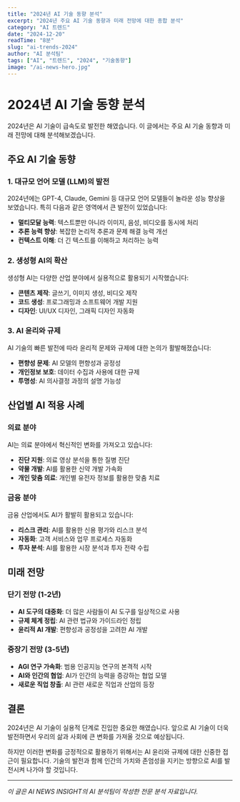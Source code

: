 ```yaml
---
title: "2024년 AI 기술 동향 분석"
excerpt: "2024년 주요 AI 기술 동향과 미래 전망에 대한 종합 분석"
category: "AI 트렌드"
date: "2024-12-20"
readTime: "8분"
slug: "ai-trends-2024"
author: "AI 분석팀"
tags: ["AI", "트렌드", "2024", "기술동향"]
image: "/ai-news-hero.jpg"
---
```


# 2024년 AI 기술 동향 분석

2024년은 AI 기술이 급속도로 발전한 해였습니다. 이 글에서는 주요 AI 기술 동향과 미래 전망에 대해 분석해보겠습니다.

## 주요 AI 기술 동향

### 1. 대규모 언어 모델 (LLM)의 발전

2024년에는 GPT-4, Claude, Gemini 등 대규모 언어 모델들이 놀라운 성능 향상을 보였습니다. 특히 다음과 같은 영역에서 큰 발전이 있었습니다:

- **멀티모달 능력**: 텍스트뿐만 아니라 이미지, 음성, 비디오를 동시에 처리
- **추론 능력 향상**: 복잡한 논리적 추론과 문제 해결 능력 개선
- **컨텍스트 이해**: 더 긴 텍스트를 이해하고 처리하는 능력

### 2. 생성형 AI의 확산

생성형 AI는 다양한 산업 분야에서 실용적으로 활용되기 시작했습니다:

- **콘텐츠 제작**: 글쓰기, 이미지 생성, 비디오 제작
- **코드 생성**: 프로그래밍과 소프트웨어 개발 지원
- **디자인**: UI/UX 디자인, 그래픽 디자인 자동화

### 3. AI 윤리와 규제

AI 기술의 빠른 발전에 따라 윤리적 문제와 규제에 대한 논의가 활발해졌습니다:

- **편향성 문제**: AI 모델의 편향성과 공정성
- **개인정보 보호**: 데이터 수집과 사용에 대한 규제
- **투명성**: AI 의사결정 과정의 설명 가능성

## 산업별 AI 적용 사례

### 의료 분야

AI는 의료 분야에서 혁신적인 변화를 가져오고 있습니다:

- **진단 지원**: 의료 영상 분석을 통한 질병 진단
- **약물 개발**: AI를 활용한 신약 개발 가속화
- **개인 맞춤 의료**: 개인별 유전자 정보를 활용한 맞춤 치료

### 금융 분야

금융 산업에서도 AI가 활발히 활용되고 있습니다:

- **리스크 관리**: AI를 활용한 신용 평가와 리스크 분석
- **자동화**: 고객 서비스와 업무 프로세스 자동화
- **투자 분석**: AI를 활용한 시장 분석과 투자 전략 수립

## 미래 전망

### 단기 전망 (1-2년)

- **AI 도구의 대중화**: 더 많은 사람들이 AI 도구를 일상적으로 사용
- **규제 체계 정립**: AI 관련 법규와 가이드라인 정립
- **윤리적 AI 개발**: 편향성과 공정성을 고려한 AI 개발

### 중장기 전망 (3-5년)

- **AGI 연구 가속화**: 범용 인공지능 연구의 본격적 시작
- **AI와 인간의 협업**: AI가 인간의 능력을 증강하는 협업 모델
- **새로운 직업 창출**: AI 관련 새로운 직업과 산업의 등장

## 결론

2024년은 AI 기술이 실용적 단계로 진입한 중요한 해였습니다. 앞으로 AI 기술이 더욱 발전하면서 우리의 삶과 사회에 큰 변화를 가져올 것으로 예상됩니다. 

하지만 이러한 변화를 긍정적으로 활용하기 위해서는 AI 윤리와 규제에 대한 신중한 접근이 필요합니다. 기술의 발전과 함께 인간의 가치와 존엄성을 지키는 방향으로 AI를 발전시켜 나가야 할 것입니다.

---

*이 글은 AI NEWS INSIGHT의 AI 분석팀이 작성한 전문 분석 자료입니다.* 